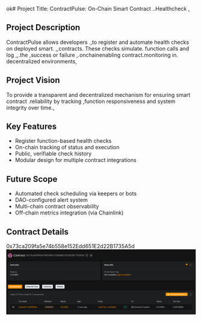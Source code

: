 ok# Project Title: ContractPulse: On-Chain Smart Contract ..Healthcheck ,
  
## Project Description

ContractPulse  allows developers .,to register and automate health checks on deployed smart. ,,contracts. These checks simulate. function calls and log ,,.the  ,success or failure ,.onchainenabling contract.monitoring in. decentralized environments,
 
## Project Vision 
 
To provide a transparent and decentralized mechanism for ensuring smart contract .reliability by tracking ,function responsiveness and system integrity over time.,

## Key Features

- Register function-based health checks
- On-chain tracking of status and execution
- Public, verifiable check history
- Modular design for multiple contract  integrations

## Future Scope

- Automated check scheduling via keepers or bots
- DAO-configured alert system
- Multi-chain contract observability 
- Off-chain metrics integration (via Chainlink)

## Contract Details
0x73ca209fa5e74b558e152Edd651E2d22B1735A5d
![alt text](image.png)
